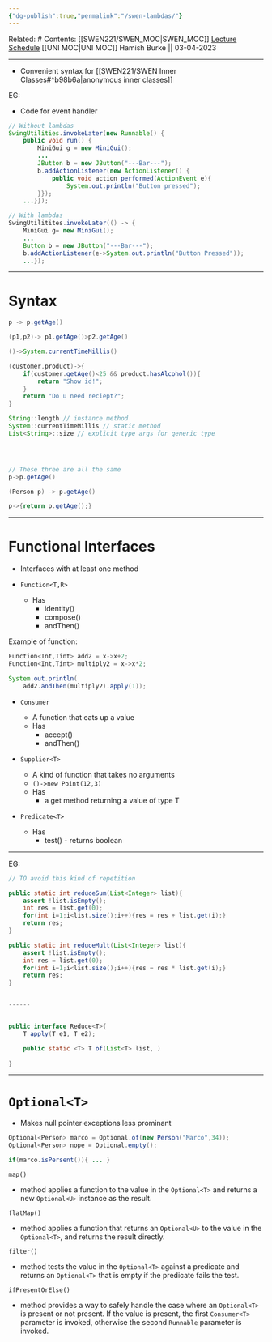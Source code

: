 ```yaml
---
{"dg-publish":true,"permalink":"/swen-lambdas/"}
---
```


Related: #
Contents: [[SWEN221/SWEN_MOC\|SWEN_MOC]]
[Lecture Schedule](https://ecs.wgtn.ac.nz/Courses/SWEN221_2023T1/LectureSchedule)
[[UNI MOC\|UNI MOC]]
Hamish Burke || 03-04-2023
***

- Convenient syntax for [[SWEN221/SWEN Inner Classes#^b98b6a\|anonymous inner classes]]

EG:
- Code for event handler

```java
// Without lambdas
SwingUtilities.invokeLater(new Runnable() {
	public void run() {
		MiniGui g = new MiniGui();
		...
		JButton b = new JButton("---Bar---");
		b.addActionListener(new ActionListener() {
			public void action performed(ActionEvent e){
				System.out.println("Button pressed");
		}});
	...}});
```

```java
// With lambdas
SwingUtilitites.invokeLater(() -> {
	MiniGui g= new MiniGui();
	...
	Button b = new JButton("---Bar---");
	b.addActionListener(e->System.out.println("Button Pressed"));
	...});
```


***

# Syntax

```java
p -> p.getAge()

(p1,p2)-> p1.getAge()>p2.getAge()

()->System.currentTimeMillis()

(customer,product)->{
	if(customer.getAge()<25 && product.hasAlcohol()){
		return "Show id!";
	}
	return "Do u need reciept?";
}

String::length // instance method
System::currentTimeMillis // static method
List<String>::size // explicit type args for generic type




// These three are all the same
p->p.getAge()

(Person p) -> p.getAge()

p->{return p.getAge();}
```


***

# Functional Interfaces
- Interfaces with at least one method

- `Function<T,R>`
	- Has
		- identity()
		- compose()
		- andThen()

Example of function:
```java
Function<Int,Tint> add2 = x->x+2;
Function<Int,Tint> multiply2 = x->x*2;

System.out.println(
	add2.andThen(multiply2).apply(1));
```



- `Consumer`
	- A function that eats up a value
	- Has
		- accept()
		- andThen()



- `Supplier<T>`
	- A kind of function that takes no arguments
	- `()->new Point(12,3)`
	- Has 
		- a get method returning a value of type T


- `Predicate<T>`
	- Has
		- test() - returns boolean



***

EG:
```java
// TO avoid this kind of repetition

public static int reduceSum(List<Integer> list){
	assert !list.isEmpty();
	int res = list.get(0);
	for(int i=1;i<list.size();i++){res = res + list.get(i);}
	return res;
}

public static int reduceMult(List<Integer> list){
	assert !list.isEmpty();
	int res = list.get(0);
	for(int i=1;i<list.size();i++){res = res * list.get(i);}
	return res;
}


------


public interface Reduce<T>{
	T apply(T e1, T e2);

	public static <T> T of(List<T> list, )
	
}
```


***

# `Optional<T>`

- Makes null pointer exceptions less prominant

```java
Optional<Person> marco = Optional.of(new Person("Marco",34));
Optional<Person> nope = Optional.empty();

if(marco.isPersent()){ ... }
```

`map()` 
- method applies a function to the value in the `Optional<T>` and returns a new `Optional<U>` instance as the result. 

`flatMap()` 
- method applies a function that returns an `Optional<U>` to the value in the `Optional<T>`, and returns the result directly.

`filter()` 
- method tests the value in the `Optional<T>` against a predicate and returns an `Optional<T>` that is empty if the predicate fails the test.

`ifPresentOrElse()` 
- method provides a way to safely handle the case where an `Optional<T>` is present or not present. If the value is present, the first `Consumer<T>` parameter is invoked, otherwise the second `Runnable` parameter is invoked.


